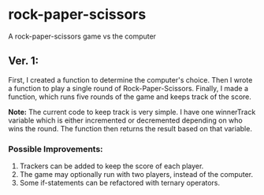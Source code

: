 # rock-paper-scissors

A rock-paper-scissors game vs the computer

## **Ver. 1:**

First, I created a function to determine the computer's choice. Then I wrote a function to play a single round of Rock-Paper-Scissors. Finally, I made a function, which runs five rounds of the game and keeps track of the score.

**Note:** The current code to keep track is very simple. I have one winnerTrack variable which is either incremented or decremented depending on who wins the round. The function then returns the result based on that variable.

### **Possible Improvements:**

1. Trackers can be added to keep the score of each player.
2. The game may optionally run with two players, instead of the computer.
3. Some if-statements can be refactored with ternary operators.
